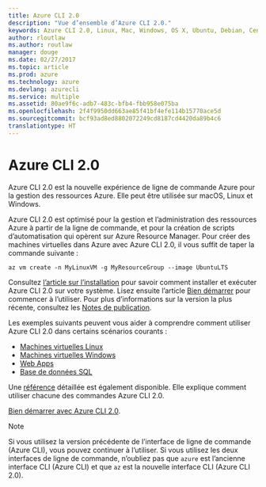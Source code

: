 ```yaml
---
title: Azure CLI 2.0
description: "Vue d’ensemble d’Azure CLI 2.0."
keywords: Azure CLI 2.0, Linux, Mac, Windows, OS X, Ubuntu, Debian, CentOS, RHEL, SUSE, CoreOS, Docker, Windows, Python, PIP
author: rloutlaw
ms.author: routlaw
manager: douge
ms.date: 02/27/2017
ms.topic: article
ms.prod: azure
ms.technology: azure
ms.devlang: azurecli
ms.service: multiple
ms.assetid: 80ae9f6c-adb7-483c-bfb4-fbb958e075ba
ms.openlocfilehash: 2f4f9950dd663ae85f41bf4efe114b15770ace5d
ms.sourcegitcommit: bcf93ad8ed8802072249cd8187cd4420da89b4c6
translationtype: HT
---
```

# <a name="azure-cli-20"></a>Azure CLI 2.0

Azure CLI 2.0 est la nouvelle expérience de ligne de commande Azure pour la gestion des ressources Azure.  Elle peut être utilisée sur macOS, Linux et Windows. 

Azure CLI 2.0 est optimisé pour la gestion et l’administration des ressources Azure à partir de la ligne de commande, et pour la création de scripts d’automatisation qui opèrent sur Azure Resource Manager. Pour créer des machines virtuelles dans Azure avec Azure CLI 2.0, il vous suffit de taper la commande suivante :

```azurecli
az vm create -n MyLinuxVM -g MyResourceGroup --image UbuntuLTS
```

Consultez [l’article sur l’installation](install-azure-cli.md) pour savoir comment installer et exécuter Azure CLI 2.0 sur votre système. Lisez ensuite l’article [Bien démarrer](get-started-with-azure-cli.md) pour commencer à l’utiliser.
Pour plus d’informations sur la version la plus récente, consultez les [Notes de publication](release-notes-azure-cli.md).

Les exemples suivants peuvent vous aider à comprendre comment utiliser Azure CLI 2.0 dans certains scénarios courants :
- [Machines virtuelles Linux](/azure/virtual-machines/virtual-machines-linux-cli-samples?toc=%2fcli%2fazure%2ftoc.json&bc=%2fcli%2fazure%2fbreadcrumb%2ftoc.json)
- [Machines virtuelles Windows](/azure/virtual-machines/virtual-machines-windows-cli-samples?toc=%2fcli%2fazure%2ftoc.json&bc=%2fcli%2fazure%2fbreadcrumb%2ftoc.json)
- [Web Apps](/azure/app-service-web/app-service-cli-samples?toc=%2fcli%2fazure%2ftoc.json&bc=%2fcli%2fazure%2fbreadcrumb%2ftoc.json)
- [Base de données SQL](/azure/sql-database/sql-database-cli-samples?toc=%2fcli%2fazure%2ftoc.json&bc=%2fcli%2fazure%2fbreadcrumb%2ftoc.json)

Une [référence](/cli/azure/) détaillée est également disponible. Elle explique comment utiliser chacune des commandes Azure CLI 2.0.

[Bien démarrer avec Azure CLI 2.0](get-started-with-azure-cli.md).


> [!NOTE]
> Si vous utilisez la version précédente de l’interface de ligne de commande (Azure CLI), vous pouvez continuer à l’utiliser.
> Si vous utilisez les deux interfaces de ligne de commande, n’oubliez pas que `azure` est l’ancienne interface CLI (Azure CLI) et que `az` est la nouvelle interface CLI (Azure CLI 2.0). 